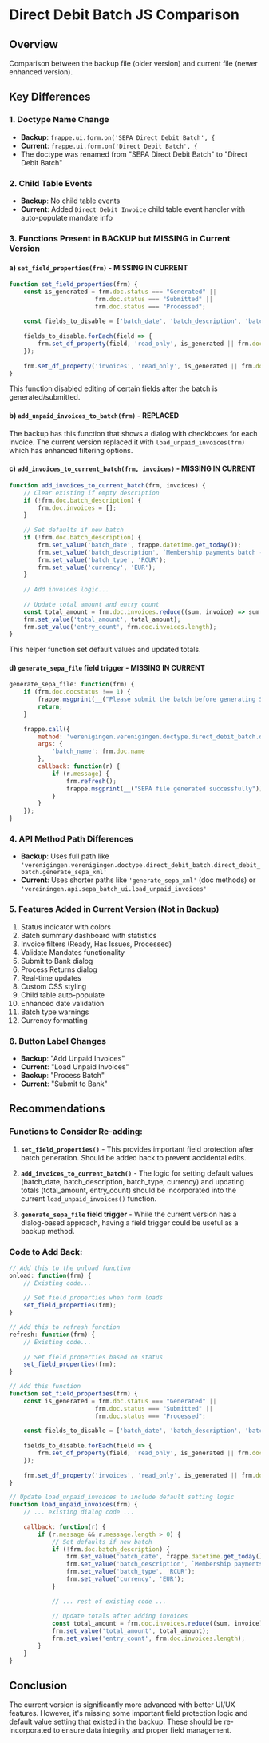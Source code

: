 # Direct Debit Batch JS Comparison

## Overview
Comparison between the backup file (older version) and current file (newer enhanced version).

## Key Differences

### 1. **Doctype Name Change**
- **Backup**: `frappe.ui.form.on('SEPA Direct Debit Batch', {`
- **Current**: `frappe.ui.form.on('Direct Debit Batch', {`
- The doctype was renamed from "SEPA Direct Debit Batch" to "Direct Debit Batch"

### 2. **Child Table Events**
- **Backup**: No child table events
- **Current**: Added `Direct Debit Invoice` child table event handler with auto-populate mandate info

### 3. **Functions Present in BACKUP but MISSING in Current Version**

#### a) `set_field_properties(frm)` - **MISSING IN CURRENT**
```javascript
function set_field_properties(frm) {
    const is_generated = frm.doc.status === "Generated" || 
                        frm.doc.status === "Submitted" || 
                        frm.doc.status === "Processed";
    
    const fields_to_disable = ['batch_date', 'batch_description', 'batch_type', 'currency'];
    
    fields_to_disable.forEach(field => {
        frm.set_df_property(field, 'read_only', is_generated || frm.doc.docstatus === 1);
    });
    
    frm.set_df_property('invoices', 'read_only', is_generated || frm.doc.docstatus === 1);
}
```
This function disabled editing of certain fields after the batch is generated/submitted.

#### b) `add_unpaid_invoices_to_batch(frm)` - **REPLACED**
The backup has this function that shows a dialog with checkboxes for each invoice. The current version replaced it with `load_unpaid_invoices(frm)` which has enhanced filtering options.

#### c) `add_invoices_to_current_batch(frm, invoices)` - **MISSING IN CURRENT**
```javascript
function add_invoices_to_current_batch(frm, invoices) {
    // Clear existing if empty description
    if (!frm.doc.batch_description) {
        frm.doc.invoices = [];
    }
    
    // Set defaults if new batch
    if (!frm.doc.batch_description) {
        frm.set_value('batch_date', frappe.datetime.get_today());
        frm.set_value('batch_description', `Membership payments batch - ${frappe.datetime.get_today()}`);
        frm.set_value('batch_type', 'RCUR');
        frm.set_value('currency', 'EUR');
    }
    
    // Add invoices logic...
    
    // Update total amount and entry count
    const total_amount = frm.doc.invoices.reduce((sum, invoice) => sum + invoice.amount, 0);
    frm.set_value('total_amount', total_amount);
    frm.set_value('entry_count', frm.doc.invoices.length);
}
```
This helper function set default values and updated totals.

#### d) `generate_sepa_file` field trigger - **MISSING IN CURRENT**
```javascript
generate_sepa_file: function(frm) {
    if (frm.doc.docstatus !== 1) {
        frappe.msgprint(__("Please submit the batch before generating SEPA file"));
        return;
    }
    
    frappe.call({
        method: 'verenigingen.verenigingen.doctype.direct_debit_batch.direct_debit_batch.generate_sepa_xml',
        args: {
            'batch_name': frm.doc.name
        },
        callback: function(r) {
            if (r.message) {
                frm.refresh();
                frappe.msgprint(__("SEPA file generated successfully"));
            }
        }
    });
}
```

### 4. **API Method Path Differences**
- **Backup**: Uses full path like `'verenigingen.verenigingen.doctype.direct_debit_batch.direct_debit_batch.generate_sepa_xml'`
- **Current**: Uses shorter paths like `'generate_sepa_xml'` (doc methods) or `'vereiningen.api.sepa_batch_ui.load_unpaid_invoices'`

### 5. **Features Added in Current Version (Not in Backup)**
1. Status indicator with colors
2. Batch summary dashboard with statistics
3. Invoice filters (Ready, Has Issues, Processed)
4. Validate Mandates functionality
5. Submit to Bank dialog
6. Process Returns dialog
7. Real-time updates
8. Custom CSS styling
9. Child table auto-populate
10. Enhanced date validation
11. Batch type warnings
12. Currency formatting

### 6. **Button Label Changes**
- **Backup**: "Add Unpaid Invoices" 
- **Current**: "Load Unpaid Invoices"
- **Backup**: "Process Batch"
- **Current**: "Submit to Bank"

## Recommendations

### Functions to Consider Re-adding:

1. **`set_field_properties()`** - This provides important field protection after batch generation. Should be added back to prevent accidental edits.

2. **`add_invoices_to_current_batch()`** - The logic for setting default values (batch_date, batch_description, batch_type, currency) and updating totals (total_amount, entry_count) should be incorporated into the current `load_unpaid_invoices()` function.

3. **`generate_sepa_file` field trigger** - While the current version has a dialog-based approach, having a field trigger could be useful as a backup method.

### Code to Add Back:

```javascript
// Add this to the onload function
onload: function(frm) {
    // Existing code...
    
    // Set field properties when form loads
    set_field_properties(frm);
}

// Add this to refresh function
refresh: function(frm) {
    // Existing code...
    
    // Set field properties based on status
    set_field_properties(frm);
}

// Add this function
function set_field_properties(frm) {
    const is_generated = frm.doc.status === "Generated" || 
                        frm.doc.status === "Submitted" || 
                        frm.doc.status === "Processed";
    
    const fields_to_disable = ['batch_date', 'batch_description', 'batch_type', 'currency'];
    
    fields_to_disable.forEach(field => {
        frm.set_df_property(field, 'read_only', is_generated || frm.doc.docstatus === 1);
    });
    
    frm.set_df_property('invoices', 'read_only', is_generated || frm.doc.docstatus === 1);
}

// Update load_unpaid_invoices to include default setting logic
function load_unpaid_invoices(frm) {
    // ... existing dialog code ...
    
    callback: function(r) {
        if (r.message && r.message.length > 0) {
            // Set defaults if new batch
            if (!frm.doc.batch_description) {
                frm.set_value('batch_date', frappe.datetime.get_today());
                frm.set_value('batch_description', `Membership payments batch - ${frappe.datetime.get_today()}`);
                frm.set_value('batch_type', 'RCUR');
                frm.set_value('currency', 'EUR');
            }
            
            // ... rest of existing code ...
            
            // Update totals after adding invoices
            const total_amount = frm.doc.invoices.reduce((sum, invoice) => sum + invoice.amount, 0);
            frm.set_value('total_amount', total_amount);
            frm.set_value('entry_count', frm.doc.invoices.length);
        }
    }
}
```

## Conclusion

The current version is significantly more advanced with better UI/UX features. However, it's missing some important field protection logic and default value setting that existed in the backup. These should be re-incorporated to ensure data integrity and proper field management.